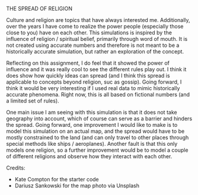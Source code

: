 
THE SPREAD OF RELIGION

Culture and religion are topics that have always interested me. Additionally, over the years I have come to realize the power
people (especially those close to you) have on each other. This simulations is inspired by the influence of religion / spiritual belief, primarily through word of mouth. It is not created using accurate numbers and therefore is not meant to be a historically accurate simulation, but rather an exploration of the concept.

Reflecting on this assignment, I do feel that it showed the power of influence and it was really cool to see the different rules play out. I think it does show
how quickly ideas can spread (and I think this spread is applicable to concepts beyond religion, suc as gossip).
Going forward, I think it would be very interesting if I used real data to mimic historically accurate phenomena. Right now, this is all
based on fictional numbers (and a limited set of rules).

One main issue I am seeing with this simulation is that it does not take geography into account, which of course can serve as a barrier and hinders the spread.
Going forward, one improvement I would like to make is to model this simulation on an actual map, and the spread would have to be mostly constrained to the land
(and can only travel to other places through special methods like ships / aeroplanes). Another fault is that this only models one religion, so a further improvement would be to model a couple of different religions and observe how they interact with each other. 

Credits:
- Kate Compton for the starter code
- Dariusz Sankowski for the map photo via Unsplash